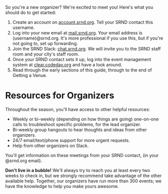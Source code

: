 So you're a new organizer? We're excited to meet you! Here's what you should do to get started:

1. Create an account on [account.srnd.org](https://account.srnd.org/). Tell your SRND contact this username.
2. Log into your new email at [mail.srnd.org](https://mail.srnd.org/). Your email address is (username)@srnd.org. It's more professional if you use this, but if you're not going to, set up forwarding.
3. Join the SRND Slack: [chat.srnd.org](https://chat.srnd.org/). We will invite you to the SRND staff room and your city's staff room.
4. Once your SRND contact sets it up, log into the event management system at [clear.codeday.org](https://clear.codeday.org/) and have a look around.
5. Read through the early sections of this guide, through to the end of Getting a Venue.

# Resources for Organizers

Throughout the season, you'll have access to other helpful resources:

* Weekly or bi-weekly (depending on how things are going) one-on-one calls to troubleshoot specific problems, for the lead organizer.
* Bi-weekly group hangouts to hear thoughts and ideas from other organizers.
* 24/7 email/text/phone support for more urgent requests.
* Help from other organizers on Slack.

You'll get information on these meetings from your SRND contact, (in your @srnd.org email).

**Don't live in a bubble!** We'll always try to reach you at least every two weeks to check in, but we strongly recommend  take advantage of the other available help. Together, our organizers have run more than 300 events; we have the knowledge to help you make yours awesome.
